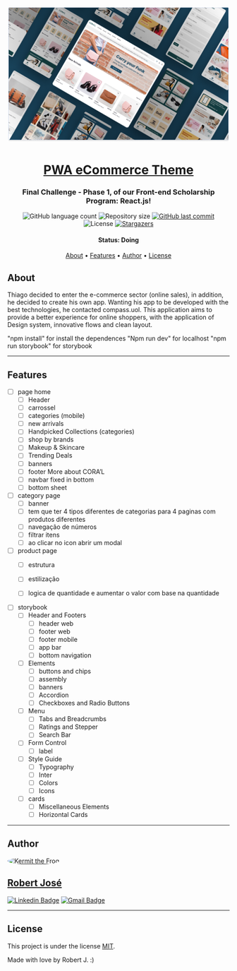 <h1 align="center">
    <img alt="PWA eCommerce Theme" title="#week-planning" src="public/project-example.png" />
</h1>

<h1 align="center">
   <a href="#">PWA eCommerce Theme</a>
</h1>

<h3 align="center">
    Final Challenge - Phase 1, of our Front-end Scholarship Program: React.js!
</h3>

<p align="center">
  <img alt="GitHub language count" src="https://img.shields.io/github/languages/count/KermitTheSapo/compass-front-challenge-PWA-eCommerce-Theme">

  <img alt="Repository size" src="https://img.shields.io/github/repo-size/KermitTheSapo/compass-front-challenge-PWA-eCommerce-Theme">

  <a href="https://github.com/KermitTheSapo/compass-front-challenge-PWA-eCommerce-Theme/commits/master">
    <img alt="GitHub last commit" src="https://img.shields.io/github/last-commit/KermitTheSapo/compass-front-challenge-PWA-eCommerce-Theme">
  </a>
    
   <img alt="License" src="https://img.shields.io/badge/license-MIT-brightgreen">
   <a href="https://github.com/KermitTheSapo/compass-front-challenge-PWA-eCommerce-Theme/stargazers">
    <img alt="Stargazers" src="https://img.shields.io/github/stars/KermitTheSapo/compass-front-challenge-PWA-eCommerce-Theme?style=social">
  </a>

<h4 align="center"> 
	 Status: Doing
</h4>

<p align="center">
 <a href="#about">About</a> •
 <a href="#features">Features</a> •
 <a href="#author">Author</a> • 
 <a href="#user-content-license">License</a>

</p>


## About

Thiago decided to enter the e-commerce sector (online sales), in addition, he decided to create his own app. Wanting his app to be developed with the best technologies, he contacted compass.uol. This application aims to provide a better experience for online shoppers, with the application of Design system, innovative flows and clean layout.

"npm install" for install the dependences
"Npm run dev" for localhost
"npm run storybook" for storybook

---

## Features

- [ ] page home
    - [ ] Header
    - [ ] carrossel
    - [ ] categories (mobile)
    - [ ] new arrivals
    - [ ] Handpicked Collections (categories)
    - [ ] shop by brands
    - [ ] Makeup & Skincare
    - [ ] Trending Deals
    - [ ] banners
    - [ ] footer More about CORA’L
    - [ ] navbar fixed in bottom
    - [ ] bottom sheet

- [ ] category page
    - [ ] banner
    - [ ] tem que ter 4 tipos diferentes de categorias para 4 paginas com produtos diferentes
    - [ ] navegação de números 
    - [ ] filtrar itens
    - [ ] ao clicar no icon abrir um modal

- [ ] product page
    - [ ] estrutura
    - [ ] estilização
    - [ ] logica de quantidade e aumentar o valor com base na quantidade


- [ ] storybook
    - [ ] Header and Footers
        - [ ] header web
        - [ ] footer web
        - [ ] footer mobile
        - [ ] app bar
        - [ ] bottom navigation
    - [ ] Elements
        - [ ] buttons and chips
        - [ ] assembly
        - [ ] banners
        - [ ] Accordion
        - [ ] Checkboxes and Radio Buttons
    - [ ] Menu
        - [ ] Tabs and Breadcrumbs
        - [ ] Ratings and Stepper
        - [ ] Search Bar
    - [ ] Form Control
        - [ ] label
    - [ ] Style Guide
        - [ ] Typography
        - [ ] Inter
        - [ ] Colors
        - [ ] Icons
    - [ ] cards
        - [ ] Miscellaneous Elements
        - [ ] Horizontal Cards
  
---

## Author

<a href="#">
 <img style="border-radius: 50%;" src="https://avatars.githubusercontent.com/u/74118301?v=4" width="100px;" alt="Kermit the Frog"/>
<h2>Robert José</h2>

[![Linkedin Badge](https://img.shields.io/badge/-Robert-Jose?style=flat-square&logo=Linkedin&logoColor=white&link=https://www.linkedin.com/in/robertjosé/)](https://www.linkedin.com/in/robertjosé/) 
[![Gmail Badge](https://img.shields.io/badge/-rjsf06@gmail.com-c14438?style=flat-square&logo=Gmail&logoColor=white&link=mailto:tgmarinho@gmail.com)](mailto:rjsf06@gmail.com)

---

## License

This project is under the license [MIT](./LICENSE).

Made with love by Robert J. :)